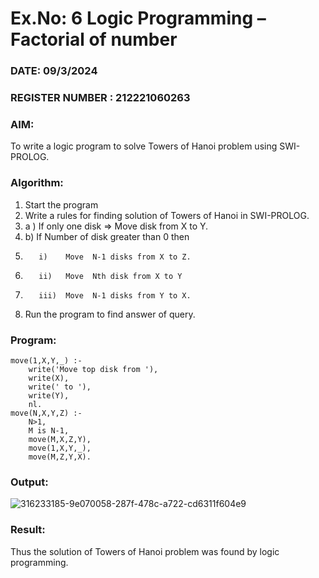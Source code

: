 # Ex.No: 6   Logic Programming – Factorial of number   
### DATE: 09/3/2024                                                                           
### REGISTER NUMBER : 212221060263
### AIM: 
To  write  a logic program  to solve Towers of Hanoi problem  using SWI-PROLOG. 
### Algorithm:
1. Start the program
2.  Write a rules for finding solution of Towers of Hanoi in SWI-PROLOG.
3.  a )	If only one disk  => Move disk from X to Y.
4.  b)	If Number of disk greater than 0 then
5.        i)	Move  N-1 disks from X to Z.
6.        ii)	Move  Nth disk from X to Y
7.        iii)	Move  N-1 disks from Y to X.
8. Run the program  to find answer of  query.

### Program:
```
move(1,X,Y,_) :-  
    write('Move top disk from '), 
    write(X), 
    write(' to '), 
    write(Y), 
    nl. 
move(N,X,Y,Z) :- 
    N>1, 
    M is N-1, 
    move(M,X,Z,Y), 
    move(1,X,Y,_), 
    move(M,Z,Y,X).
```

### Output:
![316233185-9e070058-287f-478c-a722-cd6311f604e9](https://github.com/Praveenanagaraji22/AI_Lab_2023-24/assets/119393514/08173af3-4cc2-46a9-8e2b-a8ec7d350e1b)

### Result:
Thus the solution of Towers of Hanoi problem was found by logic programming.
